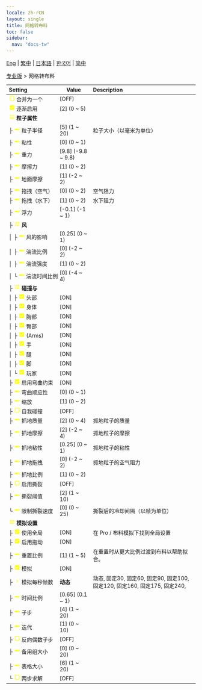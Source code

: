 ```yaml
---
locale: zh-rCN
layout: single
title: 网格转布料
toc: false
sidebar:
  nav: "docs-tw"
---
```

[Eng](/dancexr/menu/2025.4/actor/mesh_to_cloth) | [繁中](/tw/dancexr/menu/2025.4/actor/mesh_to_cloth) | [日本語](/jp/dancexr/menu/2025.4/actor/mesh_to_cloth) | [한국어](/kr/dancexr/menu/2025.4/actor/mesh_to_cloth) | [简中](/zh/dancexr/menu/2025.4/actor/mesh_to_cloth)

[专业版](../menu#专业版) > 网格转布料



| Setting | Value | Description |
| :--- | --- | :--- |
|<nobr>![check_off icon](/images/icon/ic_check_off.png) 合并为一个</nobr>| [OFF] | 
|<nobr>![check_on icon](/images/icon/ic_check_on.png) 逐渐启用</nobr>| [2] (0 ~ 5) | 
|<nobr>![tune icon](/images/icon/ic_tune.png) <b>粒子属性</b></nobr>| | 
|<nobr>├&nbsp;![slider icon](/images/icon/ic_slider.png) 粒子半径</nobr>| [5] (1 ~ 20) | 粒子大小（以毫米为单位）
|<nobr>├&nbsp;![slider icon](/images/icon/ic_slider.png) 粘性</nobr>| [0] (0 ~ 1) | 
|<nobr>├&nbsp;![slider icon](/images/icon/ic_slider.png) 重力</nobr>| [9.8] (-9.8 ~ 9.8) | 
|<nobr>├&nbsp;![slider icon](/images/icon/ic_slider.png) 摩擦力</nobr>| [1] (0 ~ 2) | 
|<nobr>├&nbsp;![slider icon](/images/icon/ic_slider.png) 地面摩擦</nobr>| [1] (-2 ~ 2) | 
|<nobr>├&nbsp;![slider icon](/images/icon/ic_slider.png) 拖拽（空气）</nobr>| [0] (0 ~ 2) | 空气阻力
|<nobr>├&nbsp;![slider icon](/images/icon/ic_slider.png) 拖拽（水下）</nobr>| [1] (0 ~ 2) | 水下阻力
|<nobr>├&nbsp;![slider icon](/images/icon/ic_slider.png) 浮力</nobr>| [-0.1] (-1 ~ 1) | 
|<nobr>├&nbsp;![tune icon](/images/icon/ic_tune.png) <b>风</b></nobr>| | 
|<nobr>│&nbsp;├&nbsp;![slider icon](/images/icon/ic_slider.png) 风的影响</nobr>| [0.25] (0 ~ 1) | 
|<nobr>│&nbsp;├&nbsp;![slider icon](/images/icon/ic_slider.png) 湍流比例</nobr>| [0] (-2 ~ 2) | 
|<nobr>│&nbsp;├&nbsp;![slider icon](/images/icon/ic_slider.png) 湍流强度</nobr>| [1] (0 ~ 2) | 
|<nobr>│&nbsp;└&nbsp;![slider icon](/images/icon/ic_slider.png) 湍流时间比例</nobr>| [0] (-4 ~ 4) | 
|<nobr>├&nbsp;![tune icon](/images/icon/ic_tune.png) <b>碰撞与</b></nobr>| | 
|<nobr>│&nbsp;├&nbsp;![check_on icon](/images/icon/ic_check_on.png) 头部</nobr>| [ON] | 
|<nobr>│&nbsp;├&nbsp;![check_on icon](/images/icon/ic_check_on.png) 身体</nobr>| [ON] | 
|<nobr>│&nbsp;├&nbsp;![check_on icon](/images/icon/ic_check_on.png) 胸部</nobr>| [ON] | 
|<nobr>│&nbsp;├&nbsp;![check_on icon](/images/icon/ic_check_on.png) 臀部</nobr>| [ON] | 
|<nobr>│&nbsp;├&nbsp;![check_on icon](/images/icon/ic_check_on.png) (Arms)</nobr>| [ON] | 
|<nobr>│&nbsp;├&nbsp;![check_on icon](/images/icon/ic_check_on.png) 手</nobr>| [ON] | 
|<nobr>│&nbsp;├&nbsp;![check_on icon](/images/icon/ic_check_on.png) 腿</nobr>| [ON] | 
|<nobr>│&nbsp;├&nbsp;![check_on icon](/images/icon/ic_check_on.png) 脚</nobr>| [ON] | 
|<nobr>│&nbsp;└&nbsp;![check_on icon](/images/icon/ic_check_on.png) 玩家</nobr>| [ON] | 
|<nobr>├&nbsp;![check_on icon](/images/icon/ic_check_on.png) 启用弯曲约束</nobr>| [ON] | 
|<nobr>├&nbsp;![slider icon](/images/icon/ic_slider.png) 弯曲顺应性</nobr>| [0] (0 ~ 1) | 
|<nobr>├&nbsp;![slider icon](/images/icon/ic_slider.png) 缩放</nobr>| [1] (0 ~ 2) | 
|<nobr>├&nbsp;![check_off icon](/images/icon/ic_check_off.png) 自我碰撞</nobr>| [OFF] | 
|<nobr>├&nbsp;![slider icon](/images/icon/ic_slider.png) 抓地质量</nobr>| [2] (0 ~ 4) | 抓地粒子的质量
|<nobr>├&nbsp;![slider icon](/images/icon/ic_slider.png) 抓地摩擦</nobr>| [2] (-2 ~ 4) | 抓地粒子的摩擦
|<nobr>├&nbsp;![slider icon](/images/icon/ic_slider.png) 抓地粘性</nobr>| [0.25] (0 ~ 1) | 抓地粒子的粘性
|<nobr>├&nbsp;![slider icon](/images/icon/ic_slider.png) 抓地拖拽</nobr>| [0] (-2 ~ 2) | 抓地粒子的空气阻力
|<nobr>├&nbsp;![slider icon](/images/icon/ic_slider.png) 抓地比例</nobr>| [1] (0 ~ 2) | 
|<nobr>├&nbsp;![check_off icon](/images/icon/ic_check_off.png) 启用撕裂</nobr>| [OFF] | 
|<nobr>├&nbsp;![slider icon](/images/icon/ic_slider.png) 撕裂阈值</nobr>| [2] (1 ~ 10) | 
|<nobr>└&nbsp;![slider icon](/images/icon/ic_slider.png) 限制撕裂速度</nobr>| [0] (0 ~ 25) | 撕裂后的冷却间隔（以帧为单位）
|<nobr>![tune icon](/images/icon/ic_tune.png) <b>模拟设置</b></nobr>| | 
|<nobr>├&nbsp;![check_on icon](/images/icon/ic_check_on.png) 使用全局</nobr>| [ON] | 在 Pro / 布料模拟下找到全局设置
|<nobr>├&nbsp;![check_on icon](/images/icon/ic_check_on.png) 启用拖动</nobr>| [ON] | 
|<nobr>├&nbsp;![slider icon](/images/icon/ic_slider.png) 重置比例</nobr>| [1] (1 ~ 5) | 在重置时从更大比例过渡到布料以帮助拟合。
|<nobr>├&nbsp;![check_on icon](/images/icon/ic_check_on.png) 模拟</nobr>| [ON] | 
|<nobr>├&nbsp;![chevron icon](/images/icon/ic_chevron.png) 模拟每秒帧数</nobr>| **动态** | 动态, 固定30, 固定60, 固定90, 固定100, 固定120, 固定160, 固定175, 固定240,  |
|<nobr>├&nbsp;![slider icon](/images/icon/ic_slider.png) 时间比例</nobr>| [0.65] (0.1 ~ 1) | 
|<nobr>├&nbsp;![slider icon](/images/icon/ic_slider.png) 子步</nobr>| [4] (1 ~ 20) | 
|<nobr>├&nbsp;![slider icon](/images/icon/ic_slider.png) 迭代</nobr>| [1] (0 ~ 10) | 
|<nobr>├&nbsp;![check_off icon](/images/icon/ic_check_off.png) 反向偶数子步</nobr>| [OFF] | 
|<nobr>├&nbsp;![slider icon](/images/icon/ic_slider.png) 备用组大小</nobr>| [0] (0 ~ 20) | 
|<nobr>├&nbsp;![slider icon](/images/icon/ic_slider.png) 表格大小</nobr>| [6] (1 ~ 20) | 
|<nobr>└&nbsp;![check_off icon](/images/icon/ic_check_off.png) 两步求解</nobr>| [OFF] | 
